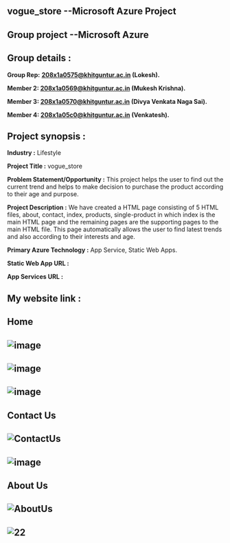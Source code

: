 ## vogue_store --Microsoft Azure Project
## Group project --Microsoft Azure
## Group details :
**Group Rep:** **208x1a0575@khitguntur.ac.in (Lokesh).**

**Member 2: 208x1a0569@khitguntur.ac.in (Mukesh Krishna).**

**Member 3: 208x1a0570@khitguntur.ac.in (Divya Venkata Naga Sai).**

**Member 4: 208x1a05c0@khitguntur.ac.in (Venkatesh).**
## Project synopsis :
**Industry :** Lifestyle

**Project Title :** vogue_store

**Problem Statement/Opportunity :** This project helps the user to find out the current trend and helps to make decision to purchase the product according to their age and purpose.

**Project Description :** We have created a HTML page consisting of 5 HTML files, about, contact, index, products, single-product in which index is the main HTML page and the remaining pages are the supporting pages to the main HTML file. This page automatically allows the user to find latest trends and also according to their interests and age.

**Primary Azure Technology :** App Service, Static Web Apps.

**Static Web App URL :** 

**App Services URL :** 

## My website link : 

## Home
## ![image](https://user-images.githubusercontent.com/99123811/213729537-f44c7790-14be-471b-878c-ab7e1cb29de7.png)

## ![image](https://user-images.githubusercontent.com/99123811/213732469-395d54f7-4fda-4370-93b2-b697e19ed48a.png)

## ![image](https://user-images.githubusercontent.com/99123811/213732820-4266148f-09cd-4861-a9d6-49f266b01e81.png)

## Contact Us

## ![ContactUs](https://user-images.githubusercontent.com/99123811/213740965-770d3329-62e5-4689-bc42-dfb4be9a9acc.png)

## ![image](https://user-images.githubusercontent.com/99123811/213741179-ac4248f9-f998-4335-b061-c7b21a77aaa0.png)

## About Us

## ![AboutUs](https://user-images.githubusercontent.com/99123811/213742096-63bc136d-9e73-458f-98aa-953b38745323.png)

## ![22](https://user-images.githubusercontent.com/99123811/213742786-b2959536-0b76-4702-b5ce-ee86fc97fa59.png)
